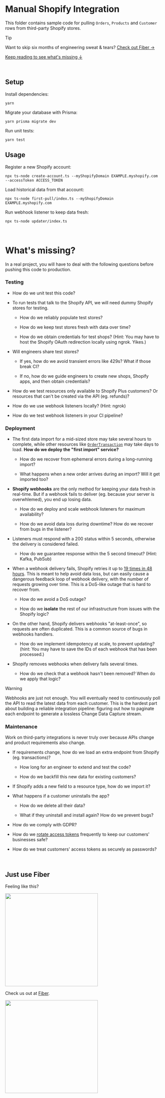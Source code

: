 # Manual Shopify Integration

This folder contains sample code for pulling `Orders`, `Products` and `Customer` rows from
third-party Shopify stores.

> [!TIP]
> Want to skip six months of engineering sweat & tears?
> [Check out Fiber &rarr;](https://fiber.dev)

[Keep reading to see what's missing &darr;](#whats-missing)

<br />

## Setup

Install dependencies:

`yarn`

Migrate your database with Prisma:

`yarn prisma migrate dev`

Run unit tests:

`yarn test`

## Usage

Register a new Shopify account:

`npx ts-node create-account.ts --myShopifyDomain EXAMPLE.myshopify.com
--accessToken ACCESS_TOKEN`

Load historical data from that account:

`npx ts-node first-pull/index.ts --myShopifyDomain EXAMPLE.myshopify.com`

Run webhook listener to keep data fresh:

`npx ts-node updater/index.ts`

<br />

# What's missing?

In a real project, you will have to deal with the following questions before
pushing this code to production.

### Testing

- How do we unit test this code?

- To run tests that talk to the Shopify API, we will need dummy Shopify stores
  for testing.

  - How do we reliably populate test stores?

  - How do we keep test stores fresh with data over time?

  - How do we obtain credentials for test shops? (Hint: You may have to host the
    Shopify OAuth redirection locally using ngrok. Yikes.)

- Will engineers share test stores?

  - If yes, how do we avoid transient errors like 429s? What if those break CI?

  - If no, how do we guide engineers to create new shops, Shopify apps, and then
    obtain credentials?

- How do we test resources only available to Shopify Plus customers? Or
  resources that can't be created via the API (eg. refunds)?

- How do we use webhook listeners locally? (Hint: ngrok)

- How do we test webhook listeners in your CI pipeline?

### Deployment

- The first data import for a mid-sized store may take several hours to
complete, while other resources like
[`OrderTransaction`](https://shopify.dev/docs/api/admin-rest/2023-07/resources/transaction)
may take days to load. **How do we deploy the "first import" service?**

  - How do we recover from ephemeral errors during a long-running import?

  - What happens when a new order arrives during an import? Will it get imported
    too?

- **Shopify webhooks** are the only method for keeping your data fresh in
real-time. But if a webhook fails to deliver (eg. because your server is
overwhlemed), you end up losing data.

  - How do we deploy and scale webhook listeners for maximum availability?

  - How do we avoid data loss during downtime? How do we recover from bugs in
    the listener?

- Listeners must respond with a 200 status within 5 seconds, otherwise the
  delivery is considered failed.

  - How do we guarantee response within the 5 second timeout? (Hint: Kafka,
    PubSub)

- When a webhook delivery fails, Shopify retries it up to [19 times in 48
hours](https://shopify.dev/docs/apps/webhooks/configuration/https#retry-frequency).
This is meant to help avoid data loss, but can easily cause a dangerous feedback
loop of webhook delivery, with the number of requests growing over time. This is
a DoS-like outage that is hard to recover from.

  - How do we avoid a DoS outage?

  - How do we **isolate** the rest of our infrastructure from issues with the
    Shopify logic?

- On the other hand, Shopify delivers webhooks "at-least-once", so requests are often duplicated. This is a common source of bugs in webhooks handlers.

  - How do we implement idempotency at scale, to prevent updating? (hint: You
    may have to save the IDs of each webhook that has been processed.)

- Shopify removes webhooks when delivery fails several times.

  - How do we check that a webhook hasn't been removed? When do we apply that
    logic?

> [!WARNING]
> Webhooks are just not enough. You will eventually need to continuously
> poll the API to read the latest data from each customer. This is the hardest
> part about building a reliable integration pipeline: figuring out how to
> paginate each endpoint to generate a lossless Change Data Capture stream.

### Maintenance

Work on third-party integrations is never truly over because APIs change and product requirements also change.

- If requirements change, how do we load an extra endpoint from Shopify (eg.
  transactions)?

  - How long for an engineer to extend and test the code?

  - How do we backfill this new data for existing customers?

- If Shopify adds a new field to a resource type, how do we import it?

- What happens if a customer uninstalls the app?

  - How do we delete all their data?

  - What if they uninstall and install again? How do we prevent bugs?
 
- How do we comply with GDPR?

- How do we [rotate access
  tokens](https://shopify.dev/docs/apps/auth/oauth/rotate-revoke-client-credentials)
  frequently to keep our customers' businesses safe?

- How do we treat customers' access tokens as securely as passwords?

<br />

## Just use Fiber

Feeling like this?

<img
src="https://media2.giphy.com/media/6AaB96ZVrUN0I/200.gif?cid=5a38a5a2cvtd186ebfqw6h0fwqzxdspmxjw63cc2tp6cqyb2&ep=v1_gifs_search&rid=200.gif&ct=g"
width="300"/>

Check us out at [Fiber](https://fiber.dev).

<img
src="https://media0.giphy.com/media/3osxYamKD88c6pXdfO/giphy.gif?cid=5a38a5a2imendkpac5mx275yetn0fllilo25hvdkld20x0dp&ep=v1_gifs_search&rid=giphy.gif&ct=g"
width="300" />
